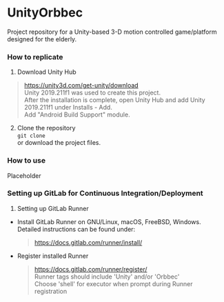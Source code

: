 # UnityOrbbec
Project repository for a Unity-based 3-D motion controlled game/platform designed for the elderly.  
### How to replicate  
1. Download Unity Hub
  > https://unity3d.com/get-unity/download  
  Unity 2019.211f1 was used to create this project.  
  After the installation is complete, open Unity Hub and add Unity 2019.211f1 under Installs - Add.  
  Add "Android Build Support" module.
2. Clone the repository  
  ```git clone```  
  or download the project files.  
### How to use  
Placeholder  
### Setting up GitLab for Continuous Integration/Deployment
1. Setting up GitLab Runner
  - Install GitLab Runner on GNU/Linux, macOS, FreeBSD, Windows. Detailed instructions can be found under:  
    > https://docs.gitlab.com/runner/install/  
  - Register installed Runner  
    > https://docs.gitlab.com/runner/register/  
    > Runner tags should include 'Unity' and/or 'Orbbec'  
    > Choose 'shell' for executor when prompt during Runner registration
